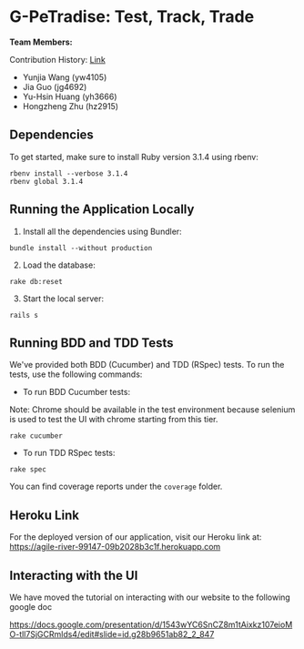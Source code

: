 # G-PeTradise: Test, Track, Trade

**Team Members:**

Contribution History: [Link](https://github.com/Jayg000e/PetApp/graphs/contributors)

- Yunjia Wang   (yw4105)
- Jia Guo       (jg4692)
- Yu-Hsin Huang (yh3666)
- Hongzheng Zhu (hz2915)

## Dependencies

To get started, make sure to install Ruby version 3.1.4 using rbenv:

```shell
rbenv install --verbose 3.1.4
rbenv global 3.1.4
```

## Running the Application Locally

1. Install all the dependencies using Bundler:

```shell
bundle install --without production
```

2. Load the database:

```shell
rake db:reset
```

3. Start the local server:

```shell
rails s
```

## Running BDD and TDD Tests

We've provided both BDD (Cucumber) and TDD (RSpec) tests. To run the tests, use the following commands:

- To run BDD Cucumber tests:

Note: Chrome should be available in the test environment because selenium is used to test the UI with chrome starting from this tier. 

```shell
rake cucumber
```

- To run TDD RSpec tests:

```shell
rake spec
```

You can find coverage reports under the `coverage` folder.

## Heroku Link

For the deployed version of our application, visit our Heroku link at: https://agile-river-99147-09b2028b3c1f.herokuapp.com

## Interacting with the UI

We have moved the tutorial on interacting with our website to the following google doc

https://docs.google.com/presentation/d/1543wYC6SnCZ8m1tAixkz107eioMO-tll7SjGCRmlds4/edit#slide=id.g28b9651ab82_2_847


